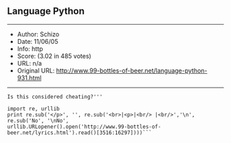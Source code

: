 
## Language Python ##
---
- Author: Schizo
- Date: 11/06/05
- Info: http
- Score:  (3.02 in 485 votes)
- URL: n/a
- Original URL: http://www.99-bottles-of-beer.net/language-python-931.html
---

```'''A more interesting way to get the lyrics to "99 Bottles of Beer on the Wall", in Python.
Is this considered cheating?'''
              
import re, urllib
print re.sub('</p>', '', re.sub('<br>|<p>|<br/> |<br/>','\n', re.sub('No', '\nNo', 
urllib.URLopener().open('http://www.99-bottles-of-beer.net/lyrics.html').read()[3516:16297])))```